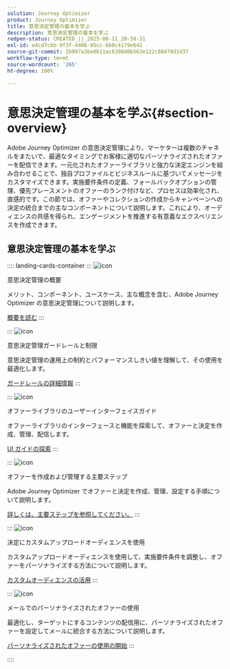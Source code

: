 ```yaml
---
solution: Journey Optimizer
product: Journey Optimizer
title: 意思決定管理の基本を学ぶ
description: 意思決定管理の基本を学ぶ
redpen-status: CREATED_||_2025-08-11_20-58-31
exl-id: e4cd7cbb-9f3f-4406-95cc-6b0c4179e641
source-git-commit: 2b907a3be8b11ac6308d0b563e122c88478d1d37
workflow-type: tm+mt
source-wordcount: '265'
ht-degree: 100%

---
```


# 意思決定管理の基本を学ぶ{#section-overview}

Adobe Journey Optimizer の意思決定管理により、マーケターは複数のチャネルをまたいで、最適なタイミングでお客様に適切なパーソナライズされたオファーを配信できます。一元化されたオファーライブラリと強力な決定エンジンを組み合わせることで、独自プロファイルとビジネスルールに基づいてメッセージをカスタマイズできます。実施要件条件の定義、フォールバックオプションの管理、優先プレースメントのオファーのランク付けなど、プロセスは効率化され、直感的です。この節では、オファーやコレクションの作成からキャンペーンへの決定の統合までの主なコンポーネントについて説明します。これにより、オーディエンスの共感を得られ、エンゲージメントを推進する有意義なエクスペリエンスを作成できます。

## 意思決定管理の基本を学ぶ

:::: landing-cards-container
:::
![icon](https://cdn.experienceleague.adobe.com/icons/book.svg?lang=ja)

意思決定管理の概要

メリット、コンポーネント、ユースケース、主な概念を含む、Adobe Journey Optimizer の意思決定管理について説明します。

[概要を読む](../using/offers/get-started/starting-offer-decisioning.md)
:::

:::
![icon](https://cdn.experienceleague.adobe.com/icons/shield-halved.svg?lang=ja)

意思決定管理ガードレールと制限

意思決定管理の運用上の制約とパフォーマンスしきい値を理解して、その使用を最適化します。

[ガードレールの詳細情報](../using/offers/decision-management-guardrails.md)
:::

:::
![icon](https://cdn.experienceleague.adobe.com/icons/gear.svg?lang=ja)

オファーライブラリのユーザーインターフェイスガイド

オファーライブラリのインターフェースと機能を探索して、オファーと決定を作成、管理、配信します。

[UI ガイドの探索](../using/offers/get-started/user-interface.md)
:::

:::
![icon](https://cdn.experienceleague.adobe.com/icons/list-check.svg?lang=ja)

オファーを作成および管理する主要ステップ

Adobe Journey Optimizer でオファーと決定を作成、管理、設定する手順について説明します。

[詳しくは、主要ステップを参照してください。](../using/offers/offer-library/key-steps.md)
:::

:::
![icon](https://cdn.experienceleague.adobe.com/icons/bullseye.svg?lang=ja)

決定にカスタムアップロードオーディエンスを使用

カスタムアップロードオーディエンスを使用して、実施要件条件を調整し、オファーをパーソナライズする方法について説明します。

[カスタムオーディエンスの活用](../using/offers/custom-upload-decisioning.md)
:::

:::
![icon](https://cdn.experienceleague.adobe.com/icons/circle-play.svg?lang=ja)

メールでのパーソナライズされたオファーの使用

最適化し、ターゲットにするコンテンツの配信用に、パーソナライズされたオファーを設定してメールに統合する方法について説明します。

[パーソナライズされたオファーの使用の開始](../using/offers/offers-e2e.md)
:::

::::
